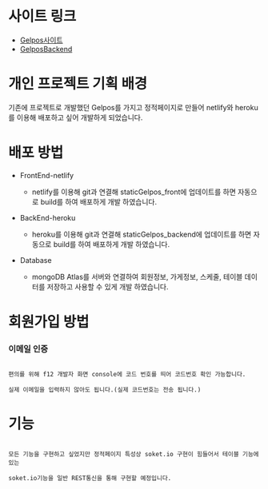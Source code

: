 # 사이트 링크

- [ Gelpos사이트](https://gelpos.netlify.app/)
- [ GelposBackend](https://github.com/jos4211/staticGelpos_backend)

# 개인 프로젝트 기획 배경

기존에 프로젝트로 개발했던 Gelpos를 가지고 정적페이지로 만들어 netlify와 heroku를 이용해 배포하고 싶어 개발하게 되었습니다.

# 배포 방법

- FrontEnd-netlify

  - netlify를 이용해 git과 연결해 staticGelpos_front에 업데이트를 하면 자동으로 build를 하여 배포하게 개발 하였습니다.

- BackEnd-heroku

  - heroku를 이용해 git과 연결해 staticGelpos_backend에 업데이트를 하면 자동으로 build를 하여 배포하게 개발 하였습니다.

- Database
  - mongoDB Atlas를 서버와 연결하여 회원정보, 가게정보, 스케줄, 테이블 데이터를 저장하고 사용할 수 있게 개발 하였습니다.

# 회원가입 방법

### 이메일 인증

```

편의를 위해 f12 개발자 화면 console에 코드 번호를 띄어 코드번호 확인 가능합니다.

실제 이메일을 입력하지 않아도 됩니다.(실제 코드번호는 전송 됩니다.)

```

# 기능

```

모든 기능을 구현하고 싶었지만 정적페이지 특성상 soket.io 구현이 힘들어서 테이블 기능에 있는

soket.io기능을 일반 REST통신을 통해 구현할 예정입니다.

```

